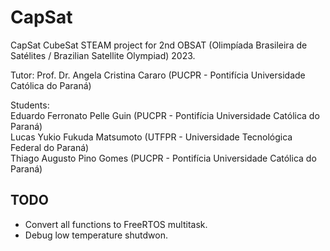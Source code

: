 # CapSat

CapSat CubeSat STEAM project for 2nd OBSAT (Olimpíada Brasileira de Satélites / Brazilian Satellite Olympiad) 2023.  
  
Tutor: Prof. Dr. Angela Cristina Cararo (PUCPR - Pontifícia Universidade Católica do Paraná)
  
Students:  
Eduardo Ferronato Pelle Guin (PUCPR - Pontifícia Universidade Católica do Paraná)  
Lucas Yukio Fukuda Matsumoto (UTFPR - Universidade Tecnológica Federal do Paraná)  
Thiago Augusto Pino Gomes (PUCPR - Pontifícia Universidade Católica do Paraná)

## TODO
* Convert all functions to FreeRTOS multitask.
* Debug low temperature shutdwon.
